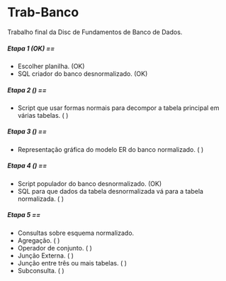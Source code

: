 # Trab-Banco

Trabalho final da Disc de Fundamentos de Banco de Dados.

##### Etapa 1 (OK) ==
- Escolher planilha. (OK)
- SQL criador do banco desnormalizado. (OK)

##### Etapa 2 () ==
- Script que usar formas normais para decompor a tabela principal em várias tabelas. (  )

##### Etapa 3 () ==
- Representação gráfica do modelo ER do banco normalizado. (  )

##### Etapa 4 () ==
- Script populador do banco desnormalizado. (OK)
- SQL para que dados da tabela desnormalizada vá para a tabela normalizada. (   )

##### Etapa 5 ==
- Consultas sobre esquema normalizado.
- Agregação. ( )
- Operador de conjunto. (  )
- Junção Externa. (  )
- Junção entre três ou mais tabelas. (  )
- Subconsulta. (  )
